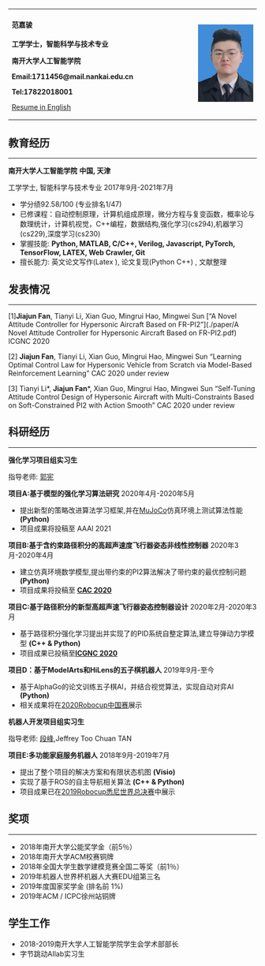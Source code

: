 <table border="0">
  <tr>
    <td width="75%">
      <h4>范嘉骏</h4>
      <p><b>工学学士，智能科学与技术专业 </b></p>
      <p><b>南开大学人工智能学院 </b></p>
      <p><b>Email:1711456@mail.nankai.edu.cn</b></p>
      <p><b>Tel:17822018001</b></p>
       <p>
           <a href="./index.html">Resume in English</a>
        </p>
    </td>
    <td width="25%" >
      <img src="index.assets/fjjphoto.jpg" width="100%">
    </td>
  </tr>
    </table>


## **<span style="font-variant:small-caps;">教育经历 </span>**

***

**南开大学人工智能学院**                                                                                                              **中国, 天津** 

工学学士, 智能科学与技术专业                                                                                               2017年9月-2021年7月

-   学分绩92.58/100 (专业排名1/47)
-   已修课程：自动控制原理，计算机组成原理，微分方程与复变函数，概率论与数理统计，计算机视觉，C++编程，数据结构,强化学习(cs294),机器学习(cs229),深度学习(cs230)
-   掌握技能: **Python, MATLAB, C/C++, Verilog, Javascript, PyTorch, TensorFlow, LATEX, Web Crawler, Git**
-   擅长能力: 英文论文写作(Latex ), 论文复现(Python C++) , 文献整理

## **<span style="font-variant:small-caps;">发表情况 </span>**

***

[1]**Jiajun Fan**, Tianyi Li, Xian Guo, Mingrui Hao, Mingwei Sun [“A Novel Attitude Controller for Hypersonic
Aircraft Based on FR-PI2”](./paper/A Novel Attitude Controller for Hypersonic Aircraft Based on FR-PI2.pdf) ICGNC 2020 

[2] **Jiajun Fan**, Tianyi Li, Xian Guo, Mingrui Hao, Mingwei Sun “Learning Optimal Control Law  for Hypersonic Vehicle from Scratch via Model-Based Reinforcement Learning” CAC 2020 under review

[3] Tianyi Li\*,  **Jiajun Fan***,  Xian Guo, Mingrui Hao, Mingwei Sun “Self-Tuning Attitude Control Design of Hypersonic
Aircraft with Multi-Constraints Based on Soft-Constrained PI2 with Action Smooth” CAC 2020 under review

## **<span style="font-variant:small-caps;">科研经历 </span>**

***

**强化学习项目组实习生**

指导老师: [郭宪](http://ai.nankai.edu.cn/info/1035/2825.htm)

**项目A:基于模型的强化学习算法研究**          2020年4月-2020年5月

* 提出新型的策略改进算法学习框架,并在[MuJoCo](http://www.mujoco.org/)仿真环境上测试算法性能   **(Python)**
* 项目成果将投稿至 AAAI 2021

**项目B:基于含约束路径积分的高超声速度飞行器姿态非线性控制器**   2020年3月-2020年4月

* 建立仿真环境数学模型,提出带约束的PI2算法解决了带约束的最优控制问题   **(Python)**
* 项目成果将投稿至 [**CAC 2020**](http://www.caa.org.cn/cac2020/)

**项目C:基于路径积分的新型高超声速飞行器姿态控制器设计**   2020年2月-2020年3月

* 基于路径积分强化学习提出并实现了的PID系统自整定算法,建立导弹动力学模型   **(C++ & Python)**
* 项目成果已投稿至[**ICGNC 2020**](http://icgnc.buaa.edu.cn/) 

**项目D：基于ModelArts和HiLens的五子棋机器人**       2019年9月-至今

* 基于AlphaGo的论文训练五子棋AI，并结合视觉算法，实现自动对弈AI     **(Python)**
* 相关成果将在[2020Robocup中国赛](http://robocup.drct-caa.org.cn/index.php/)展示

**机器人开发项目组实习生**

指导老师: [段峰](https://ai.nankai.edu.cn/info/1032/2779.htm),Jeffrey Too Chuan TAN

**项目E:多功能家庭服务机器人**          2018年9月-2019年7月

* 提出了整个项目的解决方案和有限状态机图          **(Visio)**
* 实现了基于ROS的自主导航相关算法             **(C++ & Python)**
* 项目成果已在[2019Robocup悉尼世界总决赛](https://2019.robocup.org/)中展示

## **<span style="font-variant:small-caps;">奖项</span>**

***

-   2018年南开大学公能奖学金（前5％）
-   2018年南开大学ACM校赛铜牌
-   2018年全国大学生数学建模竞赛全国二等奖（前1％）
-   2019年机器人世界杯机器人大赛EDU组第三名
-   2019年度国家奖学金 (排名前 1%)
-   2019年ACM / ICPC徐州站铜牌

## 学生工作

* 2018-2019南开大学人工智能学院学生会学术部部长
* 字节跳动AIlab实习生